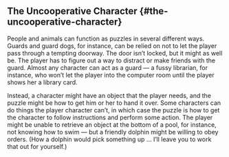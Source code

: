 ## The Uncooperative Character {#the-uncooperative-character}

People and animals can function as puzzles in several different ways. Guards and guard dogs, for instance, can be relied on not to let the player pass through a tempting doorway. The door isn’t locked, but it might as well be. The player has to figure out a way to distract or make friends with the guard. Almost any character can act as a guard — a fussy librarian, for instance, who won’t let the player into the computer room until the player shows her a library card.

Instead, a character might have an object that the player needs, and the puzzle might be how to get him or her to hand it over. Some characters can do things the player character can’t, in which case the puzzle is how to get the character to follow instructions and perform some action. The player might be unable to retrieve an object at the bottom of a pool, for instance, not knowing how to swim — but a friendly dolphin might be willing to obey orders. (How a dolphin would pick something up … I’ll leave you to work that out for yourself.)